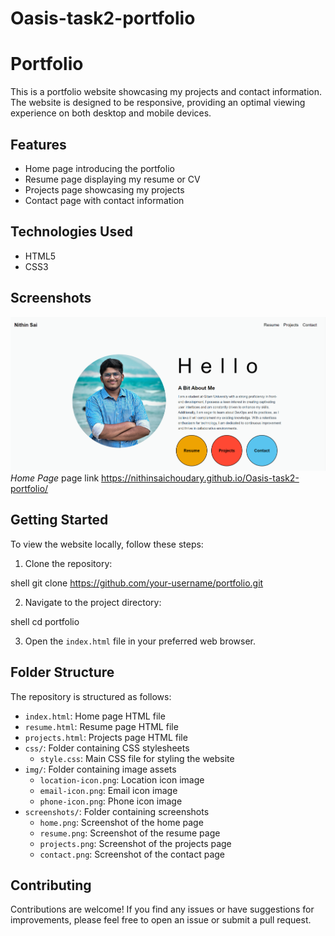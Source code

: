 # Oasis-task2-portfolio

# Portfolio

This is a portfolio website showcasing my projects and contact information. The website is designed to be responsive, providing an optimal viewing experience on both desktop and mobile devices.

## Features

- Home page introducing the portfolio
- Resume page displaying my resume or CV
- Projects page showcasing my projects
- Contact page with contact information

## Technologies Used

- HTML5
- CSS3

## Screenshots

![Home Page](screenshots/ss1.png)
*Home Page*
page link https://nithinsaichoudary.github.io/Oasis-task2-portfolio/


## Getting Started

To view the website locally, follow these steps:

1. Clone the repository:

  shell
   git clone https://github.com/your-username/portfolio.git
 

2. Navigate to the project directory:

shell
   cd portfolio


3. Open the `index.html` file in your preferred web browser.

## Folder Structure

The repository is structured as follows:

- `index.html`: Home page HTML file
- `resume.html`: Resume page HTML file
- `projects.html`: Projects page HTML file
- `css/`: Folder containing CSS stylesheets
  - `style.css`: Main CSS file for styling the website
- `img/`: Folder containing image assets
  - `location-icon.png`: Location icon image
  - `email-icon.png`: Email icon image
  - `phone-icon.png`: Phone icon image
- `screenshots/`: Folder containing screenshots
  - `home.png`: Screenshot of the home page
  - `resume.png`: Screenshot of the resume page
  - `projects.png`: Screenshot of the projects page
  - `contact.png`: Screenshot of the contact page

## Contributing

Contributions are welcome! If you find any issues or have suggestions for improvements, please feel free to open an issue or submit a pull request.

